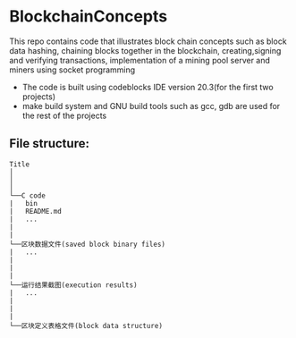 # BlockchainConcepts

 This repo contains code that illustrates block chain concepts such as block data hashing, chaining blocks together in the blockchain, creating,signing and verifying transactions, implementation of a mining pool server and miners using socket programming

- The code is built using codeblocks IDE version 20.3(for the first two projects)
- make build system and GNU build tools such as gcc, gdb are used for the rest of the projects

## File structure:

```
Title
│
│
│
└──C code
|   bin
|   README.md
|   ...
|
|
└──区块数据文件(saved block binary files)
|   ...
|
|
|
└──运行结果截图(execution results)
|   ...
|
|
|
└──区块定义表格文件(block data structure)
```